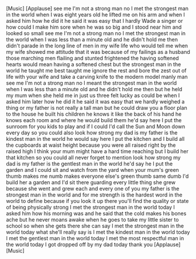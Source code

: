 
[Music]
[Applause]
see me I&#39;m not a strong man no I met the
strongest man in the world when I was
eight years old he lifted me on his arm
and when I asked him how he did it he
said it was easy that I hardly Wade a
singer or how could I make him sore when
he was so big and I stood near him and
looked so small see me I&#39;m not a strong
man no I met the strongest man in the
world when I was less than a minute old
and he didn&#39;t hold me then didn&#39;t parade
in the long line of men in my wife life
who would tell me when my wife showed me
attitude that it was because of my
failings as a husband those marching men
flailing and stunted frightened the
having softened hearts would mean having
a softened chest but the strongest man
in the world
he taught me best taught me ignore the
rest and bore the zest out of life with
your wife and take a carving knife to
the modern model manly man see me I&#39;m
not a strong man no I meant the
strongest man in the world when I was
less than a minute old and he didn&#39;t
hold me then but he held my mum when she
held me in just us three felt lucky as
could be when I asked him later how he
did it he said it was easy that we
hardly weighed a thing or my father is
not really a tall man but he could draw
you a floor plan to the house he built
his children he knows it like the back
of his hand he knows each room and where
he would build them
he&#39;d say here I put the sunroom for you
kids to play and if I could I&#39;d call the
Sun and Moon down every day so you could
also look how strong my dad is my
father is the kindest man in the world
he would say here I put the kitchen and
I build all the cupboards at waist
height because you were all raised right
by the raised high I think your mum
might have a hard time reaching but I
build her that kitchen so you could all
never forget to mention look how strong
my dad is my father is the gentlest man
in the world he&#39;d say he I put the
garden and I could sit and watch from
the yard when your mum&#39;s green thumb
makes me numb makes everyone else&#39;s
green thumb same dumb I&#39;d build her a
garden and I&#39;d sit there guarding every
little thing she grew because she went
and grew each and every one of you my
father is the strongest man in the world
and for me strength
is the hardest word in the world to
define because if you look it up there
you&#39;ll find the quality or state of
being physically strong
I met the strongest man in the world
today I asked him how his morning was
and he said that the cold makes his
bones ache but he never moans awake when
he goes to take my little sister to
school so when she gets there she can
say I met the strongest man in the world
today what she&#39;ll really say is I met
the kindest man in the world today I met
the gentlest man in the world today I
met the most respectful man in the world
today I got dropped off by my dad today
thank you
[Applause]
[Music]
